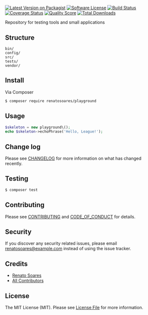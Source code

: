 # 

[![Latest Version on Packagist][ico-version]][link-packagist]
[![Software License][ico-license]](LICENSE.md)
[![Build Status][ico-travis]][link-travis]
[![Coverage Status][ico-scrutinizer]][link-scrutinizer]
[![Quality Score][ico-code-quality]][link-code-quality]
[![Total Downloads][ico-downloads]][link-downloads]

Repository for testing tools and small applications

## Structure

```
bin/        
config/
src/
tests/
vendor/
```


## Install

Via Composer

``` bash
$ composer require renatosoares/playground
```

## Usage

``` php
$skeleton = new playground\();
echo $skeleton->echoPhrase('Hello, League!');
```

## Change log

Please see [CHANGELOG](CHANGELOG.md) for more information on what has changed recently.

## Testing

``` bash
$ composer test
```

## Contributing

Please see [CONTRIBUTING](CONTRIBUTING.md) and [CODE_OF_CONDUCT](CODE_OF_CONDUCT.md) for details.

## Security

If you discover any security related issues, please email renatosoares@example.com instead of using the issue tracker.

## Credits

- [Renato Soares][link-author]
- [All Contributors][link-contributors]

## License

The MIT License (MIT). Please see [License File](LICENSE.md) for more information.

[ico-version]: https://img.shields.io/packagist/v/renatosoares/.svg?style=flat-square
[ico-license]: https://img.shields.io/badge/license-MIT-brightgreen.svg?style=flat-square
[ico-travis]: https://img.shields.io/travis/renatosoares//master.svg?style=flat-square
[ico-scrutinizer]: https://img.shields.io/scrutinizer/coverage/g/renatosoares/.svg?style=flat-square
[ico-code-quality]: https://img.shields.io/scrutinizer/g/renatosoares/.svg?style=flat-square
[ico-downloads]: https://img.shields.io/packagist/dt/renatosoares/.svg?style=flat-square

[link-packagist]: https://packagist.org/packages/renatosoares/
[link-travis]: https://travis-ci.org/renatosoares/
[link-scrutinizer]: https://scrutinizer-ci.com/g/renatosoares//code-structure
[link-code-quality]: https://scrutinizer-ci.com/g/renatosoares/
[link-downloads]: https://packagist.org/packages/renatosoares/
[link-author]: https://github.com/renatosoares
[link-contributors]: ../../contributors
